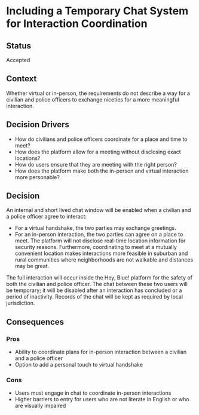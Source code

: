 # Including a Temporary Chat System for Interaction Coordination

## Status
Accepted

## Context
Whether virtual or in-person, the requirements do not describe a way for a civilian and police officers to exchange niceties for a more meaningful interaction.

## Decision Drivers
- How do civilians and police officers coordinate for a place and time to meet?
- How does the platform allow for a meeting without disclosing exact locations?
- How do users ensure that they are meeting with the right person?
- How does the platform make both the in-person and virtual interaction more personable?

## Decision
An internal and short lived chat window will be enabled when a civilian and a police officer agree to interact:
- For a virtual handshake, the two parties may exchange greetings.
- For an in-person interaction, the two parties can agree on a place to meet. The platform will not disclose real-time location information for security reasons. Furthermore, coordinating to meet at a mutually convenient location makes interactions more feasible in suburban and rural communities where neighborhoods are not walkable and distances may be great.

The full interaction will occur inside the Hey, Blue! platform for the safety of both the civilian and police officer. The chat between these two users will be temporary; it will be disabled after an interaction has concluded or a period of inactivity. Records of the chat will be kept as required by local jurisdiction.

## Consequences

### Pros
- Ability to coordinate plans for in-person interaction between a civilian and a police officer
- Option to add a personal touch to virtual handshake

### Cons
- Users must engage in chat to coordinate in-person interactions
- Higher barriers to entry for users who are not literate in English or who are visually impaired
